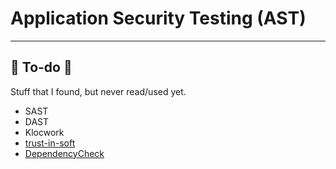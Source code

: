 # Application Security Testing (AST)

<hr class="sep-both">

## 👻 To-do 👻

Stuff that I found, but never read/used yet.

<div class="row row-cols-lg-2"><div>

* SAST
* DAST
* Klocwork
* [trust-in-soft](https://trust-in-soft.com/)
* [DependencyCheck](https://github.com/jeremylong/DependencyCheck)
</div><div>
</div></div>